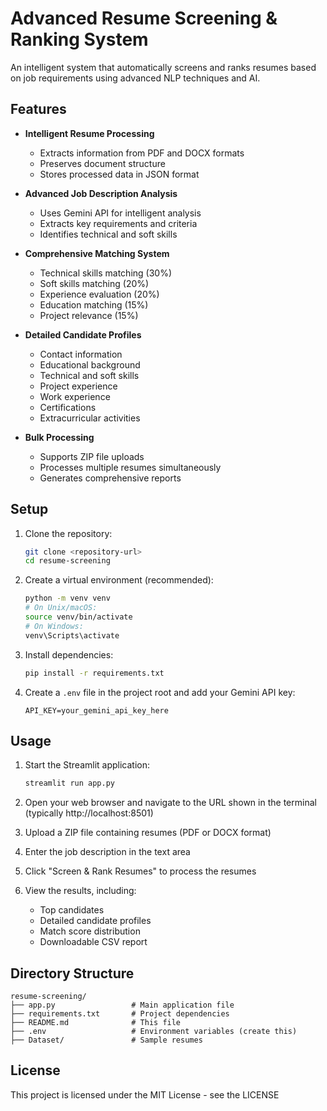 # Advanced Resume Screening & Ranking System

An intelligent system that automatically screens and ranks resumes based on job requirements using advanced NLP techniques and AI.

## Features

- **Intelligent Resume Processing**
  - Extracts information from PDF and DOCX formats
  - Preserves document structure
  - Stores processed data in JSON format

- **Advanced Job Description Analysis**
  - Uses Gemini API for intelligent analysis
  - Extracts key requirements and criteria
  - Identifies technical and soft skills

- **Comprehensive Matching System**
  - Technical skills matching (30%)
  - Soft skills matching (20%)
  - Experience evaluation (20%)
  - Education matching (15%)
  - Project relevance (15%)

- **Detailed Candidate Profiles**
  - Contact information
  - Educational background
  - Technical and soft skills
  - Project experience
  - Work experience
  - Certifications
  - Extracurricular activities

- **Bulk Processing**
  - Supports ZIP file uploads
  - Processes multiple resumes simultaneously
  - Generates comprehensive reports

## Setup

1. Clone the repository:
    ```bash
    git clone <repository-url>
    cd resume-screening
    ```

2. Create a virtual environment (recommended):
    ```bash
    python -m venv venv
    # On Unix/macOS:
    source venv/bin/activate
    # On Windows:
    venv\Scripts\activate
    ```

3. Install dependencies:
    ```bash
    pip install -r requirements.txt
    ```

4. Create a `.env` file in the project root and add your Gemini API key:
    ```
    API_KEY=your_gemini_api_key_here
    ```

## Usage

1. Start the Streamlit application:
    ```bash
    streamlit run app.py
    ```

2. Open your web browser and navigate to the URL shown in the terminal (typically http://localhost:8501)

3. Upload a ZIP file containing resumes (PDF or DOCX format)

4. Enter the job description in the text area

5. Click "Screen & Rank Resumes" to process the resumes

6. View the results, including:
   - Top candidates
   - Detailed candidate profiles
   - Match score distribution
   - Downloadable CSV report

## Directory Structure

```
resume-screening/
├── app.py                 # Main application file
├── requirements.txt       # Project dependencies
├── README.md              # This file
├── .env                   # Environment variables (create this)
├── Dataset/               # Sample resumes
```

## License

This project is licensed under the MIT License - see the LICENSE
